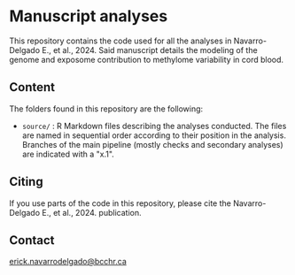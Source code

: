 # Manuscript analyses

This repository contains the code used for all the analyses in Navarro-Delgado E., et al., 2024. Said manuscript details the modeling of the genome and exposome contribution to methylome variability in cord blood. 

## Content

The folders found in this repository are the following: 

  -  `source/` : R Markdown files describing the analyses conducted. The files are named in sequential order according to their position in the analysis. Branches of the main pipeline (mostly checks and secondary analyses) are indicated with a "x.1". 

## Citing

If you use parts of the code in this repository, please cite the Navarro-Delgado E., et al., 2024. publication. 

## Contact

erick.navarrodelgado@bcchr.ca


